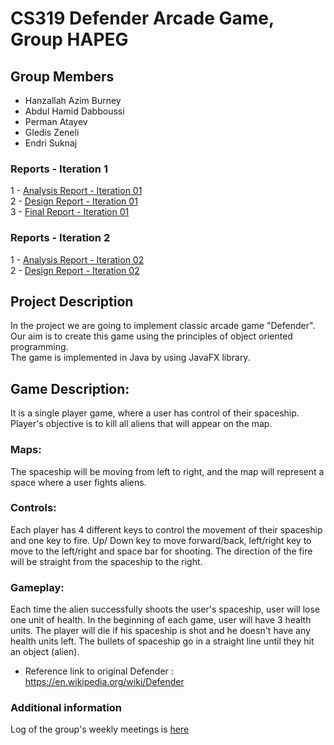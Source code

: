 # CS319 Defender Arcade Game, Group HAPEG

## Group Members
- Hanzallah Azim Burney
- Abdul Hamid Dabboussi
- Perman Atayev
- Gledis Zeneli
- Endri Suknaj

### Reports - Iteration 1
1 - [Analysis Report - Iteration 01](https://docs.google.com/document/d/1JPb92dDu950-aJ1DgYSoql6DCdnjJ6D2GfhKhU4UpK0/edit?usp=sharing)\
2 - [Design Report - Iteration 01](https://docs.google.com/document/d/1etHOchjQNUX7RmGQH1DhGKkLeIsbZLU-kF3cbP45-t8/edit?usp=sharing)\
3 - [Final Report - Iteration 01](https://docs.google.com/document/d/1LDLDHUUW_Qx0TnTUm6L8uVyKL0OVoENBk4FN5e7npno/edit?usp=sharing)

### Reports - Iteration 2
1 - [Analysis Report - Iteration 02](https://docs.google.com/document/d/1rG8NfIlvNNeQ38nZAe8gJsaKnWclPmfHnPp0lcYnIMA/edit?usp=sharing)\
2 - [Design Report - Iteration 02](https://docs.google.com/document/d/1qXtkUd1nK1TcSaZ-rajwizC2SDbLXUNZFegDUkTVWic/edit?usp=sharing)

## Project Description
In the project we are going to implement classic arcade game "Defender".\
Our aim is to create this game using the principles of object oriented programming.\
The game is implemented in Java by using JavaFX library.

## Game Description:
It is a single player game, where a user has control of their spaceship. Player's objective is to kill all aliens that will appear on the map.

### Maps:
The spaceship will be moving from left to right, and the map will represent a space where a user fights aliens.

### Controls:
Each player has 4 different keys to control the movement of their spaceship and one key to fire. Up/ Down key to move forward/back, left/right key to move to the left/right and space bar for shooting. The direction of the fire will be straight from the spaceship to the right.

### Gameplay:
Each time the alien successfully shoots the user's spaceship, user will lose one unit of health. In the beginning of each game, user will have 3 health units. The player will die if his spaceship is shot and he doesn't have any health units left. The bullets of spaceship go in a straight line until they hit an object (alien). 

* Reference link to original Defender : https://en.wikipedia.org/wiki/Defender

### Additional information
Log of the group's weekly meetings is [here](https://docs.google.com/document/d/1lvyBzwGAg5UtiwbL4UJYyEOcgsWXgMMJIDW8_226dz8/edit?usp=sharing)
